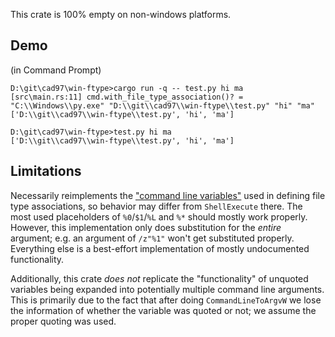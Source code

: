 This crate is 100% empty on non-windows platforms.

## Demo

(in Command Prompt)

```text
D:\git\cad97\win-ftype>cargo run -q -- test.py hi ma
[src\main.rs:11] cmd.with_file_type_association()? = "C:\\Windows\\py.exe" "D:\\git\\cad97\\win-ftype\\test.py" "hi" "ma"
['D:\\git\\cad97\\win-ftype\\test.py', 'hi', 'ma']

D:\git\cad97\win-ftype>test.py hi ma
['D:\\git\\cad97\\win-ftype\\test.py', 'hi', 'ma']
```

## Limitations

Necessarily reimplements the ["command line variables"](https://superuser.com/a/473602)
used in defining file type associations, so behavior may differ from `ShellExecute` there.
The most used placeholders of `%0`/`$1`/`%L` and `%*` should mostly work properly.
However, this implementation only does substitution for the *entire* argument; e.g.
an argument of `/z"%1"` won't get substituted properly. Everything else is a best-effort
implementation of mostly undocumented functionality.

Additionally, this crate *does not* replicate the "functionality" of unquoted variables
being expanded into potentially multiple command line arguments. This is primarily due
to the fact that after doing `CommandLineToArgvW` we lose the information of whether the
variable was quoted or not; we assume the proper quoting was used.
